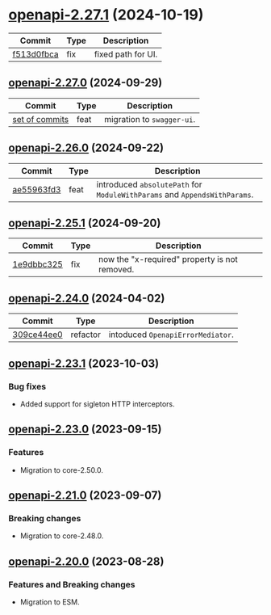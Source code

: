<a name="openapi-2.27.1"></a>
# [openapi-2.27.1](https://github.com/ditsmod/ditsmod/releases/tag/openapi-2.27.1) (2024-10-19)

| Commit | Type | Description |
| -- | -- | -- |
| [f513d0fbca](https://github.com/ditsmod/ditsmod/commit/f513d0fbcaf20ffb718373) | fix | fixed path for UI. |

<a name="openapi-2.27.0"></a>
## [openapi-2.27.0](https://github.com/ditsmod/ditsmod/releases/tag/openapi-2.27.0) (2024-09-29)

| Commit | Type | Description |
| -- | -- | -- |
| [set of commits](https://github.com/ditsmod/ditsmod/commits/main/packages/openapi?since=2024-09-27&until=2024-09-29) | feat | migration to `swagger-ui`. |

<a name="openapi-2.26.0"></a>
## [openapi-2.26.0](https://github.com/ditsmod/ditsmod/releases/tag/openapi-2.26.0) (2024-09-22)

| Commit | Type | Description |
| -- | -- | -- |
| [ae55963fd3](https://github.com/ditsmod/ditsmod/commit/ae55963fd308a7) | feat | introduced `absolutePath` for `ModuleWithParams` and `AppendsWithParams`. |

<a name="openapi-2.25.1"></a>
## [openapi-2.25.1](https://github.com/ditsmod/ditsmod/releases/tag/openapi-2.25.1) (2024-09-20)

| Commit | Type | Description |
| -- | -- | -- |
| [1e9dbbc325](https://github.com/ditsmod/ditsmod/commit/1e9dbbc3250132) | fix | now the "x-required" property is not removed. |

<a name="openapi-2.24.0"></a>
## [openapi-2.24.0](https://github.com/ditsmod/ditsmod/releases/tag/openapi-2.24.0) (2024-04-02)

| Commit | Type | Description |
| -- | -- | -- |
| [309ce44ee0](https://github.com/ditsmod/ditsmod/commit/309ce44ee0e0932fd487bb3cb0f27ed4b4c2cacc) | refactor | intoduced `OpenapiErrorMediator`. |

<a name="openapi-2.23.1"></a>
## [openapi-2.23.1](https://github.com/ditsmod/ditsmod/releases/tag/openapi-2.23.1) (2023-10-03)

### Bug fixes

- Added support for sigleton HTTP interceptors.

<a name="openapi-2.23.0"></a>
## [openapi-2.23.0](https://github.com/ditsmod/ditsmod/releases/tag/openapi-2.23.0) (2023-09-15)

### Features

- Migration to core-2.50.0.

<a name="openapi-2.21.0"></a>
## [openapi-2.21.0](https://github.com/ditsmod/ditsmod/releases/tag/openapi-2.21.0) (2023-09-07)

### Breaking changes

- Migration to core-2.48.0.

<a name="openapi-2.20.0"></a>
## [openapi-2.20.0](https://github.com/ditsmod/ditsmod/releases/tag/openapi-2.20.0) (2023-08-28)

### Features and Breaking changes

- Migration to ESM.
